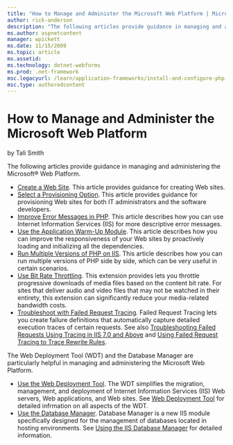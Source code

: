```yaml
---
title: "How to Manage and Administer the Microsoft Web Platform | Microsoft Docs"
author: rick-anderson
description: "The following articles provide guidance in managing and administering the Microsoft® Web Platform. Create a Web Site . This article provides guidance for cre..."
ms.author: aspnetcontent
manager: wpickett
ms.date: 11/15/2009
ms.topic: article
ms.assetid: 
ms.technology: dotnet-webforms
ms.prod: .net-framework
msc.legacyurl: /learn/application-frameworks/install-and-configure-php-on-iis/how-to-manage-and-administer-the-microsoft-web-platform
msc.type: authoredcontent
---
```

How to Manage and Administer the Microsoft Web Platform
====================
by Tali Smith

The following articles provide guidance in managing and administering the Microsoft® Web Platform.

- [Create a Web Site](../../get-started/getting-started-with-iis/create-a-web-site.md). This article provides guidance for creating Web sites.
- [Select a Provisioning Option](../../manage/creating-websites/select-a-provisioning-option.md). This article provides guidance for provisioning Web sites for both IT administrators and the software developers.
- [Improve Error Messages in PHP](improve-php-error-messages-in-iis-7-and-above.md). This article describes how you can use Internet Information Services (IIS) for more descriptive error messages.
- [Use the Application Warm-Up Module](../../manage/index.md). This article describes how you can improve the responsiveness of your Web sites by proactively loading and initializing all the dependencies.
- [Run Multiple Versions of PHP on IIS](run-multiple-versions-of-php-on-iis.md). This article describes how you can run multiple versions of PHP side by side, which can be very useful in certain scenarios.
- [Use Bit Rate Throttling](../../manage/managing-performance-settings/use-bit-rate-throttling.md). This extension provides lets you throttle progressive downloads of media files based on the content bit rate. For sites that deliver audio and video files that may not be watched in their entirety, this extension can significantly reduce your media-related bandwidth costs.
- [Troubleshoot with Failed Request Tracing](../../troubleshoot/using-failed-request-tracing/troubleshoot-with-failed-request-tracing.md). Failed Request Tracing lets you create failure definitions that automatically capture detailed execution traces of certain requests. See also [Troubleshooting Failed Requests Using Tracing in IIS 7.0 and Above](../../troubleshoot/using-failed-request-tracing/troubleshooting-failed-requests-using-tracing-in-iis.md) and [Using Failed Request Tracing to Trace Rewrite Rules](../../extensions/url-rewrite-module/using-failed-request-tracing-to-trace-rewrite-rules.md).

The Web Deployment Tool (WDT) and the Database Manager are particularly helpful in managing and administering the Microsoft Web Platform.

- [Use the Web Deployment Tool](../../publish/using-web-deploy/use-the-web-deployment-tool.md). The WDT simplifies the migration, management, and deployment of Internet Information Services (IIS) Web servers, Web applications, and Web sites. See [Web Deployment Tool](../../publish/deploying-application-packages/index.md) for detailed infrmation on all aspects of the WDT.
- [Use the Database Manager](../../extensions/database-manager/use-the-database-manager.md). Database Manager is a new IIS module specifically designed for the management of databases located in hosting environments. See [Using the IIS Database Manager](../../extensions/database-manager/index.md) for detailed information.